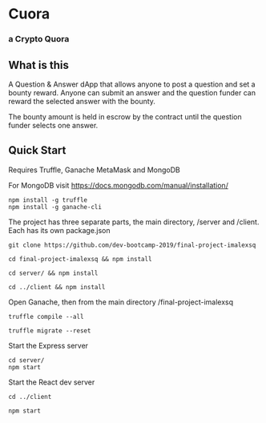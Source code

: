# Cuora

### a Crypto Quora

## What is this

A Question & Answer dApp that allows anyone to post a question and set a bounty reward. Anyone can submit an answer and the question funder can reward the selected answer with the bounty.

The bounty amount is held in escrow by the contract until the question funder selects one answer.

## Quick Start

Requires Truffle, Ganache MetaMask and MongoDB

For MongoDB visit https://docs.mongodb.com/manual/installation/

```
npm install -g truffle
npm install -g ganache-cli

```

The project has three separate parts, the main directory, /server and /client. Each has its own package.json

```
git clone https://github.com/dev-bootcamp-2019/final-project-imalexsq

cd final-project-imalexsq && npm install

cd server/ && npm install

cd ../client && npm install

```

Open Ganache, then from the main directory /final-project-imalexsq

```
truffle compile --all

truffle migrate --reset
```

Start the Express server

```
cd server/
npm start
```

Start the React dev server

```
cd ../client

npm start
```
